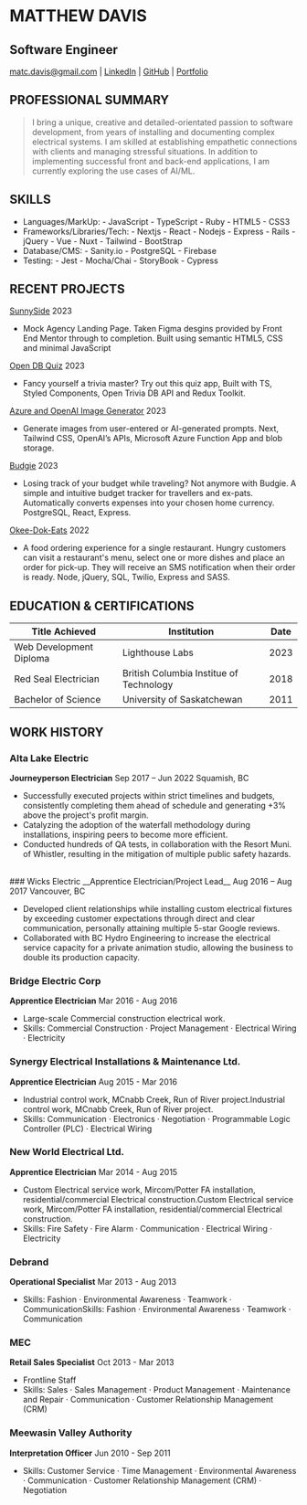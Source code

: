 # MATTHEW DAVIS
## Software Engineer
		

matc.davis@gmail.com | [LinkedIn](https://www.linkedin.com/in/matcdavis/) | [GitHub](https://github.com/TeddyGavi) | [Portfolio](https://matcdavis.dev/)


## PROFESSIONAL  SUMMARY

> I bring a unique, creative and detailed-orientated passion to software development, from years of installing and documenting complex electrical systems. I am skilled at establishing empathetic connections with clients and managing stressful situations. In addition to implementing successful front and back-end applications, I am currently exploring the use cases of AI/ML.

## SKILLS

- Languages/MarkUp: - JavaScript - TypeScript - Ruby - HTML5 - CSS3
- Frameworks/Libraries/Tech: - Nextjs - React - Nodejs - Express - Rails - jQuery - Vue - Nuxt - Tailwind - BootStrap
- Database/CMS: - Sanity.io - PostgreSQL - Firebase 
- Testing: - Jest - Mocha/Chai - StoryBook - Cypress

## RECENT PROJECTS

[<ins>SunnySide</ins>](https://teddygavi.github.io/FEM-sunnyside-landing-page/) 2023
- Mock Agency Landing Page. Taken Figma desgins provided by Front End Mentor through to completion. Built using semantic HTML5, CSS and minimal JavaScript

[<ins>Open DB Quiz</ins>](https://quiz-ts-seven.vercel.app/)	2023
- Fancy yourself a trivia master? Try out this quiz app, Built with TS, Styled Components, Open Trivia DB API and Redux Toolkit. 

[<ins>Azure and OpenAI Image Generator</ins>](https://github.com/TeddyGavi/image-gen-azure) 2023
- Generate images from user-entered or AI-generated prompts. Next, Tailwind CSS, OpenAI’s APIs, Microsoft Azure Function App and blob storage.  

[<ins>Budgie</ins>](https://github.com/TeddyGavi/budgie) 2023
- Losing track of your budget while traveling? Not anymore with Budgie.  A simple and intuitive budget tracker for travellers and ex-pats.  Automatically converts expenses into your chosen home currency. PostgreSQL, React, Express.

[<ins>Okee-Dok-Eats</ins>](https://github.com/TeddyGavi/Okee-Dok-Eats) 2022
- A food ordering experience for a single restaurant. Hungry customers can visit a restaurant's menu, select one or more dishes and place an order for pick-up. They will receive an SMS notification when their order is ready. Node, jQuery, SQL, Twilio, Express and  SASS.

## EDUCATION  &  CERTIFICATIONS
| Title Achieved          | Institution                              |  Date  |
| ----------------------- | ---------------------------------------- | ------ |
| Web Development Diploma | Lighthouse Labs                          |	2023  |
| Red Seal Electrician    | British Columbia Institue of Technology  |  2018  |
| Bachelor of Science     | University of Saskatchewan	             |  2011  |


## WORK  HISTORY

### Alta Lake Electric
__Journeyperson Electrician__ Sep 2017 – Jun 2022
Squamish, BC

- Successfully executed projects within strict timelines and budgets, consistently completing them ahead of schedule and generating +3% above the project's profit margin.
- Catalyzing the adoption of the waterfall methodology during installations, inspiring peers to become more efficient.
- Conducted hundreds of QA tests, in collaboration with the Resort Muni. of Whistler, resulting in the mitigation of multiple public safety hazards. 
<br>
### Wicks Electric
__Apprentice Electrician/Project Lead__	Aug 2016 – Aug 2017
Vancouver, BC

- Developed client relationships while installing custom electrical fixtures by exceeding customer expectations through direct and clear communication, personally attaining multiple 5-star Google reviews.
- Collaborated with BC Hydro Engineering to increase the electrical service capacity for a private animation studio, allowing the business to double its production capacity.

### Bridge Electric Corp
__Apprentice Electrician__ Mar 2016 - Aug 2016
- Large-scale Commercial construction electrical work.
- Skills: Commercial Construction · Project Management · Electrical Wiring · Electricity

### Synergy Electrical Installations & Maintenance Ltd. 
__Apprentice Electrician__ Aug 2015 - Mar 2016
- Industrial control work, MCnabb Creek, Run of River project.Industrial control work, MCnabb Creek, Run of River project.
- Skills: Communication · Electronics · Negotiation · Programmable Logic Controller (PLC) · Electrical Wiring

### New World Electrical Ltd.
__Apprentice Electrician__ Mar 2014 - Aug 2015
- Custom Electrical service work, Mircom/Potter FA installation, residential/commercial Electrical construction.Custom Electrical service work, Mircom/Potter FA installation, residential/commercial Electrical construction.
-  Skills: Fire Safety · Fire Alarm · Communication · Electrical Wiring · Electricity

### Debrand 
__Operational Specialist__ Mar 2013 - Aug 2013
- Skills: Fashion · Environmental Awareness · Teamwork · CommunicationSkills: Fashion · Environmental Awareness · Teamwork · Communication

### MEC 
__Retail Sales Specialist__ Oct 2013 - Mar 2013
- Frontline Staff
- Skills: Sales · Sales Management · Product Management · Maintenance and Repair · Communication · Customer Relationship Management (CRM)

### Meewasin Valley Authority 
__Interpretation Officer__ Jun 2010 - Sep 2011
- Skills: Customer Service · Time Management · Environmental Awareness · Communication · Customer Relationship Management (CRM) · Negotiation
